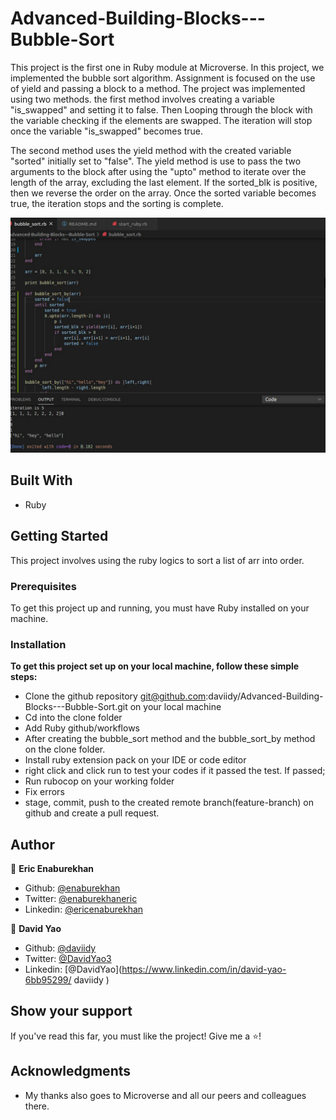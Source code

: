 # Advanced-Building-Blocks---Bubble-Sort
This project is the first one in Ruby module at Microverse. In this project, we implemented the bubble sort algorithm. Assignment is focused on the use of yield and passing a block to a method. The project was implemented using two methods.
the first method involves creating a variable "is_swapped" and setting it to false. Then Looping through the block with the variable checking if the elements are swapped. The iteration will stop once the variable "is_swapped" becomes true.

The second method uses the yield method with the created variable "sorted" initially set to "false". The yield method is use to pass the two arguments to the block after using the "upto" method to iterate over the length of the array, excluding the last element. If the sorted_blk is positive, then we reverse the order on the array. Once the sorted variable becomes true, the iteration stops and the sorting is complete.

![onlineCodingDirectory-screen-shot](./read.png)


## Built With

- Ruby



## Getting Started

This project involves using the ruby logics to sort a list of arr into order. 

### Prerequisites

To get this project up and running, you must have Ruby installed on your machine.

### Installation

**To get this project set up on your local machine, follow these simple steps:**

- Clone the github repository git@github.com:daviidy/Advanced-Building-Blocks---Bubble-Sort.git on your local machine
- Cd into the clone folder
- Add Ruby github/workflows
- After creating the bubble_sort method and the bubble_sort_by method on the clone folder.
- Install ruby extension pack on your IDE or code editor
- right click and click run to test your codes if it passed the test. If passed;
- Run rubocop on your working folder
- Fix errors
- stage, commit, push to the created remote branch(feature-branch) on github and create a pull request.




## Author

👤 **Eric Enaburekhan**

- Github: [@enaburekhan](https://github.com/enaburekhan)
- Twitter: [@enaburekhaneric](https://twitter.com/enaburekhaneric)
- Linkedin: [@ericenaburekhan](https://www.linkedin.com/in/eric-enaburekhan-801a28100/)

👤 **David Yao**

- Github: [@daviidy](https://github.com/daviidy )
- Twitter: [@DavidYao3](https://twitter.com/DavidYao3)
- Linkedin: [@DavidYao](https://www.linkedin.com/in/david-yao-6bb95299/ 
daviidy )


## Show your support

If you've read this far, you must like the project! Give me a ⭐️!

## Acknowledgments

- My thanks also goes to Microverse and all our peers and colleagues there.
